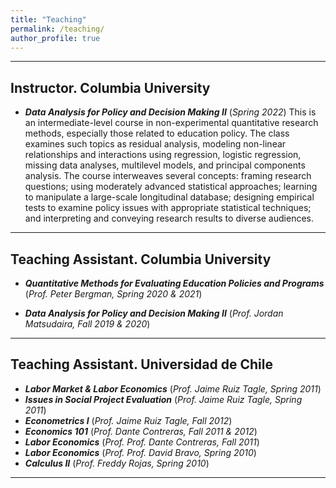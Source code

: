 ```yaml
---
title: "Teaching"
permalink: /teaching/
author_profile: true
---
```


---

## Instructor. Columbia University

- ***Data Analysis for Policy and Decision Making II*** (*Spring 2022*)
  This is an intermediate-level course in non-experimental quantitative research methods, especially those related to education policy. The class examines such topics as residual analysis, modeling non-linear relationships and interactions using regression, logistic regression, missing data analyses, multilevel models, and principal components analysis. The course interweaves several concepts: framing research questions; using moderately advanced statistical approaches; learning to manipulate a large-scale longitudinal database; designing empirical tests to examine policy issues with appropriate statistical techniques; and interpreting and conveying research results to diverse audiences.

---

## Teaching Assistant. Columbia University

- ***Quantitative Methods for Evaluating Education Policies and Programs*** (*Prof. Peter Bergman, Spring 2020 & 2021*)
<!---
  This advanced master’s course addresses a key issue in evaluating education programs and policies: determining whether a policy causes an impact on student trajectories that would not have occurred in absence of the policy. The course covers experimental and quasi-experimental techniques used to attribute causal relationships between educational programs and student outcomes, for the most part using methods from economics and econometrics.
--->

- ***Data Analysis for Policy and Decision Making II*** (*Prof. Jordan Matsudaira, Fall 2019 & 2020*)
<!---
  This is an intermediate-level course in statistical methods useful for policy analysis and evidence-based decision-making across a wide number of domains. Its primary objectives are to a) familiarize students with the relevant statistical underpinnings of several commonly used empirical tools; b) learn basic data management and coding skills for implementing large scale data analysis projects; c) gain experience in implementing appropriate data analyses for several common types of policy questions; and d) learn data visualization and presentation skills to effectively communicate the results of analyses to policy makers.
--->

---

## Teaching Assistant. Universidad de Chile

- ***Labor Market & Labor Economics*** (*Prof. Jaime Ruiz Tagle, Spring 2011*)
- ***Issues in Social Project Evaluation*** (*Prof. Jaime Ruiz Tagle, Spring 2011*)
- ***Econometrics I*** (*Prof. Jaime Ruiz Tagle, Fall 2012*)
- ***Economics 101*** (*Prof. Dante Contreras, Fall 2011 & 2012*)
- ***Labor Economics*** (*Prof. Prof. Dante Contreras, Fall 2011*)
- ***Labor Economics*** (*Prof. Prof. David Bravo, Spring 2010*)
- ***Calculus II*** (*Prof. Freddy Rojas, Spring 2010*)

---
